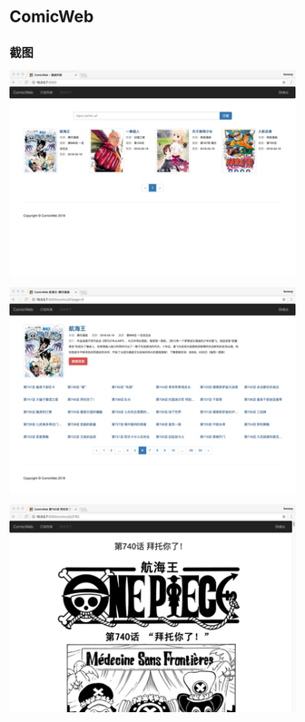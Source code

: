 # ComicWeb

## 截图
![index](screenshots/index.jpeg)

![comic](screenshots/comic.jpeg)

![chapter](screenshots/chapter.jpeg)